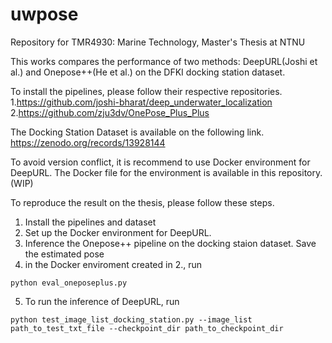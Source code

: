 # uwpose
Repository for TMR4930: Marine Technology, Master's Thesis at NTNU

This works compares the performance of two methods: DeepURL(Joshi et al.) and Onepose++(He et al.) on the DFKI docking station dataset. 

To install the pipelines, please follow their respective repositories.
1.https://github.com/joshi-bharat/deep_underwater_localization
2.https://github.com/zju3dv/OnePose_Plus_Plus

The Docking Station Dataset is available on the following link. 
https://zenodo.org/records/13928144

To avoid version conflict, it is recommend to use Docker environment for DeepURL. The Docker file for the environment is available in this repository.(WIP)

To reproduce the result on the thesis, please follow these steps.
1. Install the pipelines and dataset 
2. Set up the Docker environment for DeepURL.
3. Inference the Onepose++ pipeline on the docking staion dataset. Save the estimated pose 
4. in the Docker enviroment created in 2., run 
```
python eval_oneposeplus.py
```
5. To run the inference of DeepURL, run 
```
python test_image_list_docking_station.py --image_list path_to_test_txt_file --checkpoint_dir path_to_checkpoint_dir 
```